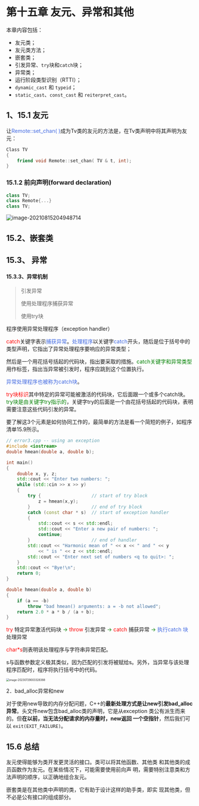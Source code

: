 # 第十五章 友元、异常和其他



本章内容包括：

- 友元类；
- 友元类方法；
- 嵌套类；
- 引发异常、`try`块和`catch`块；
- 异常类；
- 运行阶段类型识别（RTTI）；
- `dynamic_cast` 和 `typeid`；
- `static_cast`、`const_cast` 和 `reiterpret_cast`。

## 1、15.1  友元

让<font color="RoyalBlue">Remote::set_chan( )</font>成为Tv类的友元的方法是，在Tv类声明中将其声明为友元：

```C++
Class TV
{
	friend void Remote::set_chan( TV & t, int);
}
```

### 15.1.2 前向声明(forward declaration)

```C++
class TV;
class Remote{...}
class TV;
```

![image-20210815204948714](https://static.fungenomics.com/images/2021/08/image-20210815204948714.png)



## 15.2、嵌套类

## 15.3、 异常

#### 15.3.3、异常机制

>   引发异常
>
>   使用处理程序捕获异常
>
>   使用try块

程序使用异常处理程序（exception handler）

<font color="red">catch</font>关键字表示<font color="RoyalBlue">捕获异常</font>。<font color="RoyalBlue">处理程序</font>以关键字<font color="RoyalBlue">catch</font>开头，随后是位于括号中的类型声明，它指出了异常处理程序要响应的异常类型；

然后是一个用花括号括起的代码块，指出要采取的措施。<font color="green">catch关键字和异常类型</font>用作标签，指出当异常被引发时，程序应跳到这个位置执行。

<font color="RoyalBlue">异常处理程序也被称为catch块</font>。

<font color="red">try块标识</font>其中特定的异常可能被激活的代码块，它后面跟一个或多个catch块。<font color="green">try块是由关键字try指示的</font>，关键字try的后面是一个由花括号括起的代码块，表明需要注意这些代码引发的异常。

要了解这3个元素是如何协同工作的，最简单的方法是看一个简短的例子，如程序清单15.9所示。

```C++
// error3.cpp -- using an exception
#include <iostream>
double hmean(double a, double b);

int main()
{
    double x, y, z;
    std::cout << "Enter two numbers: ";
    while (std::cin >> x >> y)
    {
        try {                   // start of try block
            z = hmean(x,y);
        }                       // end of try block
        catch (const char * s)  // start of exception handler
        {
            std::cout << s << std::endl;
            std::cout << "Enter a new pair of numbers: ";
            continue;
        }                       // end of handler
        std::cout << "Harmonic mean of " << x << " and " << y
            << " is " << z << std::endl;
        std::cout << "Enter next set of numbers <q to quit>: ";
    }
    std::cout << "Bye!\n";
    return 0;
}

double hmean(double a, double b)
{
    if (a == -b)
        throw "bad hmean() arguments: a = -b not allowed";
    return 2.0 * a * b / (a + b); 
}
```

<font color="red">try</font>	特定异常激活代码块 <font color="green">-></font><font color="red">    throw</font>	引发异常 <font color="green">-></font> <font color="red">catch</font>	捕获异常 <font color="green">-></font>	<font color="RoyalBlue">执行catch 块</font> 处理异常

<font color="red">char*s</font>则表明该处理程序与字符串异常匹配。

s与函数参数定义极其类似，因为匹配的引发将被赋给s。另外，当异常与该处理程序匹配时，程序将执行括号中的代码。

<img src="E:/dev/Typora-Note/C++/CPP%20Primer%20Plus%20-%206/chapter15.assets/image-20230729003328388.png" alt="image-20230729003328388" style="zoom:50%;" />

2．bad_alloc异常和new

对于使用new导致的内存分配问题，C++的**最新处理方式是让new引发bad_alloc异常**。头文件new包含bad_alloc类的声明，它是从exception 类公有派生而来的。但**在以前，当无法分配请求的内存量时，new返回 一个空指针**，然后我们可以 `exit(EXIT_FAILURE)`。


## 15.6 总结

友元使得能够为类开发更灵活的接口。类可以将其他函数、其他类 和其他类的成员函数作为友元。在某些情况下，可能需要使用前向声 明，需要特别注意类和方法声明的顺序，以正确地组合友元。

嵌套类是在其他类中声明的类，它有助于设计这样的助手类，即实 现其他类，但不必是公有接口的组成部分。
